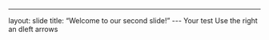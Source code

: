 ---
layout: slide
title: “Welcome to our second slide!” ---
Your test
Use the right an dleft arrows

